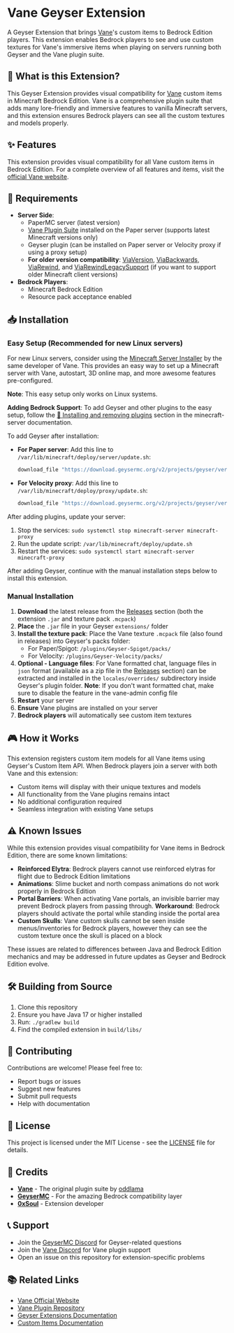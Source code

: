 # Vane Geyser Extension

A Geyser Extension that brings [Vane](https://github.com/oddlama/vane)'s custom items to Bedrock Edition players. This extension enables Bedrock players to see and use custom textures for Vane's immersive items when playing on servers running both Geyser and the Vane plugin suite.

## 🎯 What is this Extension?

This Geyser Extension provides visual compatibility for [Vane](https://github.com/oddlama/vane) custom items in Minecraft Bedrock Edition. Vane is a comprehensive plugin suite that adds many lore-friendly and immersive features to vanilla Minecraft servers, and this extension ensures Bedrock players can see all the custom textures and models properly.

## ✨ Features

This extension provides visual compatibility for all Vane custom items in Bedrock Edition. For a complete overview of all features and items, visit the [official Vane website](https://oddlama.github.io/vane/).

## 🔧 Requirements

- **Server Side**: 
  - PaperMC server (latest version)
  - [Vane Plugin Suite](https://github.com/oddlama/vane) installed on the Paper server (supports latest Minecraft versions only)
  - Geyser plugin (can be installed on Paper server or Velocity proxy if using a proxy setup)
  - **For older version compatibility**: [ViaVersion](https://hangar.papermc.io/ViaVersion/ViaVersion), [ViaBackwards](https://hangar.papermc.io/ViaVersion/ViaBackwards), [ViaRewind](https://hangar.papermc.io/ViaVersion/ViaRewind), and [ViaRewindLegacySupport](https://hangar.papermc.io/ViaVersion/ViaRewindLegacySupport) (if you want to support older Minecraft client versions)
- **Bedrock Players**: 
  - Minecraft Bedrock Edition
  - Resource pack acceptance enabled

## 📥 Installation

### Easy Setup (Recommended for new Linux servers)
For new Linux servers, consider using the [Minecraft Server Installer](https://github.com/oddlama/minecraft-server) by the same developer of Vane. This provides an easy way to set up a Minecraft server with Vane, autostart, 3D online map, and more awesome features pre-configured.

**Note**: This easy setup only works on Linux systems.

**Adding Bedrock Support**: To add Geyser and other plugins to the easy setup, follow the [🔌 Installing and removing plugins](https://github.com/oddlama/minecraft-server#-installing-and-removing-plugins) section in the minecraft-server documentation. 

To add Geyser after installation:
- **For Paper server**: Add this line to `/var/lib/minecraft/deploy/server/update.sh`:
  ```bash
  download_file "https://download.geysermc.org/v2/projects/geyser/versions/latest/builds/latest/downloads/spigot" plugins/Geyser-Spigot.jar
  ```
- **For Velocity proxy**: Add this line to `/var/lib/minecraft/deploy/proxy/update.sh`:
  ```bash
  download_file "https://download.geysermc.org/v2/projects/geyser/versions/latest/builds/latest/downloads/velocity" plugins/GeyserVelocity.jar
  ```

After adding plugins, update your server:
1. Stop the services: `sudo systemctl stop minecraft-server minecraft-proxy`
2. Run the update script: `/var/lib/minecraft/deploy/update.sh`
3. Restart the services: `sudo systemctl start minecraft-server minecraft-proxy`

After adding Geyser, continue with the manual installation steps below to install this extension.

### Manual Installation
1. **Download** the latest release from the [Releases](../../releases) section (both the extension `.jar` and texture pack `.mcpack`)
2. **Place** the `.jar` file in your Geyser `extensions/` folder
3. **Install the texture pack**: Place the Vane texture `.mcpack` file (also found in releases) into Geyser's packs folder:
   - For Paper/Spigot: `/plugins/Geyser-Spigot/packs/`
   - For Velocity: `/plugins/Geyser-Velocity/packs/`
4. **Optional - Language files**: For Vane formatted chat, language files in `json` format (available as a zip file in the [Releases](../../releases) section) can be extracted and installed in the `locales/overrides/` subdirectory inside Geyser's plugin folder. **Note**: If you don't want formatted chat, make sure to disable the feature in the vane-admin config file
5. **Restart** your server
6. **Ensure** Vane plugins are installed on your server
7. **Bedrock players** will automatically see custom item textures

## 🎮 How it Works

This extension registers custom item models for all Vane items using Geyser's Custom Item API. When Bedrock players join a server with both Vane and this extension:

- Custom items will display with their unique textures and models
- All functionality from the Vane plugins remains intact
- No additional configuration required
- Seamless integration with existing Vane setups

## ⚠️ Known Issues

While this extension provides visual compatibility for Vane items in Bedrock Edition, there are some known limitations:

- **Reinforced Elytra**: Bedrock players cannot use reinforced elytras for flight due to Bedrock Edition limitations
- **Animations**: Slime bucket and north compass animations do not work properly in Bedrock Edition
- **Portal Barriers**: When activating Vane portals, an invisible barrier may prevent Bedrock players from passing through. **Workaround**: Bedrock players should activate the portal while standing inside the portal area
- **Custom Skulls**: Vane custom skulls cannot be seen inside menus/inventories for Bedrock players, however they can see the custom texture once the skull is placed on a block

These issues are related to differences between Java and Bedrock Edition mechanics and may be addressed in future updates as Geyser and Bedrock Edition evolve.

## 🛠️ Building from Source

1. Clone this repository
2. Ensure you have Java 17 or higher installed
3. Run: `./gradlew build`
4. Find the compiled extension in `build/libs/`

## 🤝 Contributing

Contributions are welcome! Please feel free to:
- Report bugs or issues
- Suggest new features
- Submit pull requests
- Help with documentation

## 📜 License

This project is licensed under the MIT License - see the [LICENSE](LICENSE) file for details.

## 🙏 Credits

- **[Vane](https://github.com/oddlama/vane)** - The original plugin suite by [oddlama](https://github.com/oddlama)
- **[GeyserMC](https://geysermc.org/)** - For the amazing Bedrock compatibility layer
- **[0xSoul](https://github.com/0xSoul24)** - Extension developer

## 📞 Support

- Join the [GeyserMC Discord](https://discord.gg/geysermc) for Geyser-related questions
- Join the [Vane Discord](https://discord.gg/RueJ6A59x2) for Vane plugin support
- Open an issue on this repository for extension-specific problems

## 📚 Related Links

- [Vane Official Website](https://oddlama.github.io/vane/)
- [Vane Plugin Repository](https://github.com/oddlama/vane)
- [Geyser Extensions Documentation](https://geysermc.org/wiki/geyser/extensions)
- [Custom Items Documentation](https://wiki.geysermc.org/geyser/custom-items/)

